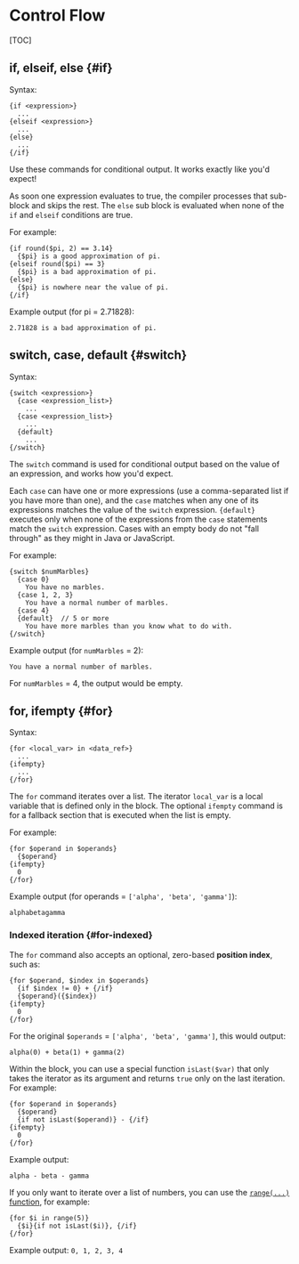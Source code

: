 # Control Flow

[TOC]

## if, elseif, else {#if}

Syntax:

```soy
{if <expression>}
  ...
{elseif <expression>}
  ...
{else}
  ...
{/if}
```

Use these commands for conditional output. It works exactly like you'd expect!

As soon one expression evaluates to true, the compiler processes that sub-block
and skips the rest. The `else` sub block is evaluated when none of the `if` and
`elseif` conditions are true.

For example:

```soy
{if round($pi, 2) == 3.14}
  {$pi} is a good approximation of pi.
{elseif round($pi) == 3}
  {$pi} is a bad approximation of pi.
{else}
  {$pi} is nowhere near the value of pi.
{/if}
```

Example output (for pi = 2.71828):

    2.71828 is a bad approximation of pi.

## switch, case, default {#switch}

Syntax:

```soy
{switch <expression>}
  {case <expression_list>}
    ...
  {case <expression_list>}
    ...
  {default}
    ...
{/switch}
```

The `switch` command is used for conditional output based on the value of an
expression, and works how you'd expect.

Each `case` can have one or more expressions (use a comma-separated list if you
have more than one), and the `case` matches when any one of its expressions
matches the value of the `switch` expression. `{default}` executes only when
none of the expressions from the `case` statements match the `switch`
expression. Cases with an empty body do not "fall through" as they might in Java
or JavaScript.

For example:

```soy
{switch $numMarbles}
  {case 0}
    You have no marbles.
  {case 1, 2, 3}
    You have a normal number of marbles.
  {case 4}
  {default}  // 5 or more
    You have more marbles than you know what to do with.
{/switch}
```

Example output (for `numMarbles` = 2):

    You have a normal number of marbles.

For `numMarbles` = 4, the output would be empty.

## for, ifempty {#for}

Syntax:

```soy
{for <local_var> in <data_ref>}
  ...
{ifempty}
  ...
{/for}
```

The `for` command iterates over a list. The iterator `local_var` is a local
variable that is defined only in the block. The optional `ifempty` command is
for a fallback section that is executed when the list is empty.

For example:

```soy
{for $operand in $operands}
  {$operand}
{ifempty}
  0
{/for}
```

Example output (for operands = `['alpha', 'beta', 'gamma']`):

```
alphabetagamma
```

### Indexed iteration {#for-indexed}

The `for` command also accepts an optional, zero-based **position index**, such
as:

```soy
{for $operand, $index in $operands}
  {if $index != 0} + {/if}
  {$operand}({$index})
{ifempty}
  0
{/for}
```

For the original `$operands` = `['alpha', 'beta', 'gamma']`, this would output:

```
alpha(0) + beta(1) + gamma(2)
```

Within the block, you can use a special function `isLast($var)` that only takes
the iterator as its argument and returns `true` only on the last iteration. For
example:

```soy
{for $operand in $operands}
  {$operand}
  {if not isLast($operand)} - {/if}
{ifempty}
  0
{/for}
```

Example output:

```
alpha - beta - gamma
```

If you only want to iterate over a list of numbers, you can use the
[`range(...)` function](functions.md#range), for example:

```soy
{for $i in range(5)}
  {$i}{if not isLast($i)}, {/if}
{/for}
```

Example output: `0, 1, 2, 3, 4`
